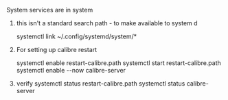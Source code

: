 System services are in system

1. this isn't a standard search path - to make available to system d

    systemctl link ~/.config/systemd/system/*

2. For setting up calibre restart

    systemctl enable restart-calibre.path
    systemctl start restart-calibre.path
    systemctl enable --now calibre-server

3. verify
    systemctl status restart-calibre.path
    systemctl status calibre-server
